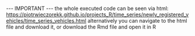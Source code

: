 --- IMPORTANT --- the whole executed code can be seen via html: https://piotrwieczorekk.github.io/projects_R/time_series/newly_registered_vehicles/time_series_vehicles.html alternatively you can navigate to the html file and download it, or download the Rmd file and open it in R

